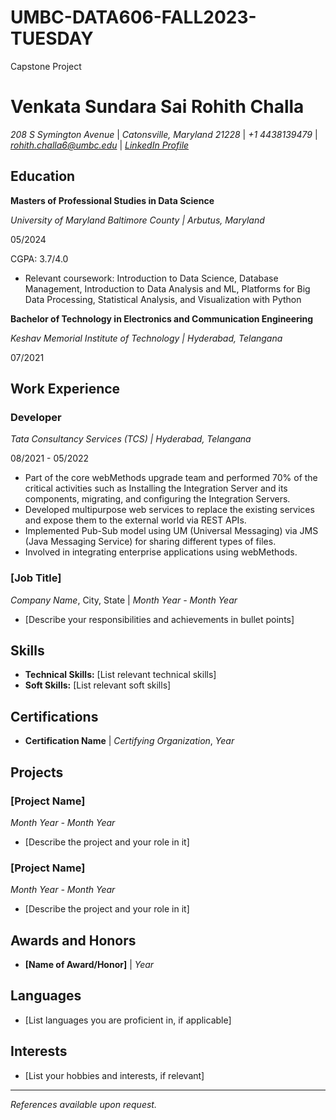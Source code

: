 # UMBC-DATA606-FALL2023-TUESDAY
Capstone Project
# Venkata Sundara Sai Rohith Challa
*208 S Symington Avenue* | *Catonsville, Maryland 21228* | *+1 4438139479* | *rohith.challa6@umbc.edu* | *[LinkedIn Profile](https://www.linkedin.com/in/rohith-challa-82868a193)*

## Education
**Masters of Professional Studies in Data Science**

*University of Maryland Baltimore County | Arbutus, Maryland*

05/2024

CGPA: 3.7/4.0
- Relevant coursework: Introduction to Data Science, Database Management, Introduction to Data Analysis and ML, Platforms
for Big Data Processing, Statistical Analysis, and Visualization with Python

**Bachelor of Technology in Electronics and Communication Engineering**

*Keshav Memorial Institute of Technology | Hyderabad, Telangana* 

07/2021
  
## Work Experience
### Developer
*Tata Consultancy Services (TCS) | Hyderabad, Telangana*

08/2021 - 05/2022

- Part of the core webMethods upgrade team and performed 70% of the critical activities such as Installing
the Integration Server and its components, migrating, and configuring the Integration Servers.
- Developed multipurpose web services to replace the existing services and expose them to the external world
via REST APIs.
- Implemented Pub-Sub model using UM (Universal Messaging) via JMS (Java Messaging Service) for sharing
different types of files.
- Involved in integrating enterprise applications using webMethods.

### [Job Title]
*Company Name*, City, State | *Month Year - Month Year*
- [Describe your responsibilities and achievements in bullet points]

## Skills
- **Technical Skills:** [List relevant technical skills]
- **Soft Skills:** [List relevant soft skills]

## Certifications
- **Certification Name** | *Certifying Organization*, *Year*

## Projects
### [Project Name]
*Month Year - Month Year*
- [Describe the project and your role in it]

### [Project Name]
*Month Year - Month Year*
- [Describe the project and your role in it]

## Awards and Honors
- **[Name of Award/Honor]** | *Year*

## Languages
- [List languages you are proficient in, if applicable]

## Interests
- [List your hobbies and interests, if relevant]

---

*References available upon request.*
